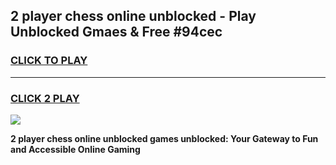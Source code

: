 
## 2 player chess online unblocked - Play Unblocked Gmaes & Free #94cec
<h3>
<a href="https://news.freeplayer.one?title=2_player_chess_online_unblocked&ref=27F">CLICK TO PLAY</a></h3>
<hr>

<h3>
<a href="https://news.freeplayer.one?title=2_player_chess_online_unblocked&ref=27F">CLICK 2 PLAY</a>
  
</h3>

<a href="https://news.freeplayer.one?title=2_player_chess_online_unblocked&ref=27F/"><img src="https://clearcache.store/games.png"></a>


**2 player chess online unblocked games unblocked: Your Gateway to Fun and Accessible Online Gaming**
